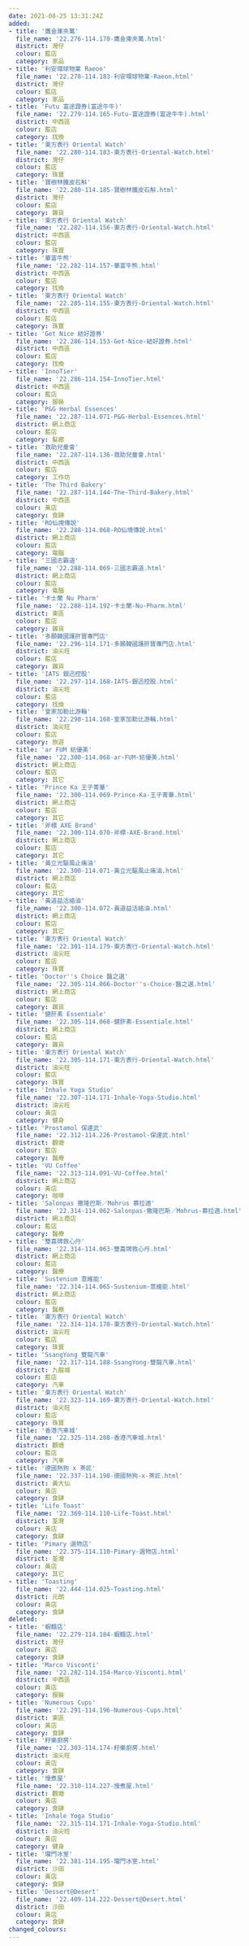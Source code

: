 ```yaml
---
date: 2021-08-25 13:31:24Z
added:
- title: '鷹金庫夾萬'
  file_name: '22.276-114.170-鷹金庫夾萬.html'
  district: 灣仔
  colour: 藍店
  category: 家品
- title: '利安環球物業 Raeon'
  file_name: '22.278-114.183-利安環球物業-Raeon.html'
  district: 灣仔
  colour: 藍店
  category: 家品
- title: 'Futu 富途證券(富途牛牛)'
  file_name: '22.279-114.165-Futu-富途證券(富途牛牛).html'
  district: 中西區
  colour: 藍店
  category: 找換
- title: '東方表行 Oriental Watch'
  file_name: '22.280-114.183-東方表行-Oriental-Watch.html'
  district: 灣仔
  colour: 藍店
  category: 珠寶
- title: '寶樹林鐵皮石斛'
  file_name: '22.280-114.185-寶樹林鐵皮石斛.html'
  district: 灣仔
  colour: 藍店
  category: 雜貨
- title: '東方表行 Oriental Watch'
  file_name: '22.282-114.156-東方表行-Oriental-Watch.html'
  district: 中西區
  colour: 藍店
  category: 珠寶
- title: '華富牛熊'
  file_name: '22.282-114.157-華富牛熊.html'
  district: 中西區
  colour: 藍店
  category: 找換
- title: '東方表行 Oriental Watch'
  file_name: '22.285-114.155-東方表行-Oriental-Watch.html'
  district: 中西區
  colour: 藍店
  category: 珠寶
- title: 'Get Nice 結好證券'
  file_name: '22.286-114.153-Get-Nice-結好證券.html'
  district: 中西區
  colour: 藍店
  category: 找換
- title: 'InnoTier'
  file_name: '22.286-114.154-InnoTier.html'
  district: 中西區
  colour: 藍店
  category: 服裝
- title: 'P&G Herbal Essences'
  file_name: '22.287-114.071-P&G-Herbal-Essences.html'
  district: 網上商店
  colour: 藍店
  category: 髮廊
- title: '救助兒童會'
  file_name: '22.287-114.136-救助兒童會.html'
  district: 中西區
  colour: 藍店
  category: 工作坊
- title: 'The Third Bakery'
  file_name: '22.287-114.144-The-Third-Bakery.html'
  district: 中西區
  colour: 黃店
  category: 食肆
- title: 'RO仙境傳說'
  file_name: '22.288-114.068-RO仙境傳說.html'
  district: 網上商店
  colour: 藍店
  category: 電腦
- title: '三國志霸道'
  file_name: '22.288-114.069-三國志霸道.html'
  district: 網上商店
  colour: 藍店
  category: 電腦
- title: '卡士蘭 Nu Pharm'
  file_name: '22.288-114.192-卡士蘭-Nu-Pharm.html'
  district: 東區
  colour: 藍店
  category: 雜貨
- title: '多願韓國護肝寶專門店'
  file_name: '22.296-114.171-多願韓國護肝寶專門店.html'
  district: 油尖旺
  colour: 藍店
  category: 雜貨
- title: 'IATS 銀迅控股'
  file_name: '22.297-114.168-IATS-銀迅控股.html'
  district: 油尖旺
  colour: 藍店
  category: 找換
- title: '皇家加勒比游輪'
  file_name: '22.298-114.168-皇家加勒比游輪.html'
  district: 油尖旺
  colour: 藍店
  category: 旅遊
- title: 'ar FUM 紡優美'
  file_name: '22.300-114.068-ar-FUM-紡優美.html'
  district: 網上商店
  colour: 藍店
  category: 其它
- title: 'Prince Ka 王子菁華'
  file_name: '22.300-114.069-Prince-Ka-王子菁華.html'
  district: 網上商店
  colour: 藍店
  category: 其它
- title: '斧標 AXE Brand'
  file_name: '22.300-114.070-斧標-AXE-Brand.html'
  district: 網上商店
  colour: 藍店
  category: 其它
- title: '黃立光驅風止痛油'
  file_name: '22.300-114.071-黃立光驅風止痛油.html'
  district: 網上商店
  colour: 藍店
  category: 其它
- title: '黃道益活絡油'
  file_name: '22.300-114.072-黃道益活絡油.html'
  district: 網上商店
  colour: 藍店
  category: 其它
- title: '東方表行 Oriental Watch'
  file_name: '22.301-114.179-東方表行-Oriental-Watch.html'
  district: 油尖旺
  colour: 藍店
  category: 珠寶
- title: 'Doctor''s Choice 醫之選'
  file_name: '22.305-114.066-Doctor''s-Choice-醫之選.html'
  district: 網上商店
  colour: 藍店
  category: 雜貨
- title: '健肝素 Essentiale'
  file_name: '22.305-114.068-健肝素-Essentiale.html'
  district: 網上商店
  colour: 藍店
  category: 雜貨
- title: '東方表行 Oriental Watch'
  file_name: '22.305-114.171-東方表行-Oriental-Watch.html'
  district: 油尖旺
  colour: 藍店
  category: 珠寶
- title: 'Inhale Yoga Studio'
  file_name: '22.307-114.171-Inhale-Yoga-Studio.html'
  district: 油尖旺
  colour: 黃店
  category: 健身
- title: 'Prostamol 保達武'
  file_name: '22.312-114.226-Prostamol-保達武.html'
  district: 觀塘
  colour: 藍店
  category: 醫療
- title: 'VU Coffee'
  file_name: '22.313-114.091-VU-Coffee.html'
  district: 網上商店
  colour: 黃店
  category: 咖啡
- title: 'Salonpas 撒隆巴斯／Mohrus 慕拉適'
  file_name: '22.314-114.062-Salonpas-撒隆巴斯／Mohrus-慕拉適.html'
  district: 網上商店
  colour: 藍店
  category: 醫療
- title: '雙喜牌救心丹'
  file_name: '22.314-114.063-雙喜牌救心丹.html'
  district: 網上商店
  colour: 藍店
  category: 醫療
- title: 'Sustenium 意維能'
  file_name: '22.314-114.065-Sustenium-意維能.html'
  district: 網上商店
  colour: 藍店
  category: 醫療
- title: '東方表行 Oriental Watch'
  file_name: '22.314-114.170-東方表行-Oriental-Watch.html'
  district: 油尖旺
  colour: 藍店
  category: 珠寶
- title: 'SsangYong 雙龍汽車'
  file_name: '22.317-114.188-SsangYong-雙龍汽車.html'
  district: 九龍城
  colour: 藍店
  category: 汽車
- title: '東方表行 Oriental Watch'
  file_name: '22.323-114.169-東方表行-Oriental-Watch.html'
  district: 油尖旺
  colour: 藍店
  category: 珠寶
- title: '香港汽車城'
  file_name: '22.325-114.208-香港汽車城.html'
  district: 觀塘
  colour: 藍店
  category: 汽車
- title: '德國熱狗 x 茶匠'
  file_name: '22.337-114.198-德國熱狗-x-茶匠.html'
  district: 黃大仙
  colour: 黃店
  category: 食肆
- title: 'Life Toast'
  file_name: '22.369-114.110-Life-Toast.html'
  district: 荃灣
  colour: 黃店
  category: 食肆
- title: 'Pimary 選物店'
  file_name: '22.375-114.110-Pimary-選物店.html'
  district: 荃灣
  colour: 黃店
  category: 其它
- title: 'Toasting'
  file_name: '22.444-114.025-Toasting.html'
  district: 元朗
  colour: 黃店
  category: 食肆
deleted:
- title: '蝦麵店'
  file_name: '22.279-114.184-蝦麵店.html'
  district: 灣仔
  colour: 黃店
  category: 食肆
- title: 'Marco Visconti'
  file_name: '22.282-114.154-Marco-Visconti.html'
  district: 中西區
  colour: 黃店
  category: 服裝
- title: 'Numerous Cups'
  file_name: '22.291-114.196-Numerous-Cups.html'
  district: 東區
  colour: 黃店
  category: 食肆
- title: '籽樂廚房'
  file_name: '22.303-114.174-籽樂廚房.html'
  district: 油尖旺
  colour: 黃店
  category: 食肆
- title: '慢煮屋'
  file_name: '22.310-114.227-慢煮屋.html'
  district: 觀塘
  colour: 黃店
  category: 食肆
- title: 'Inhale Yoga Studio'
  file_name: '22.315-114.171-Inhale-Yoga-Studio.html'
  district: 油尖旺
  colour: 黃店
  category: 健身
- title: '瓏門冰室'
  file_name: '22.381-114.195-瓏門冰室.html'
  district: 沙田
  colour: 黃店
  category: 食肆
- title: 'Dessert@Desert'
  file_name: '22.409-114.222-Dessert@Desert.html'
  district: 沙田
  colour: 黃店
  category: 食肆
changed_colours:
---
```

